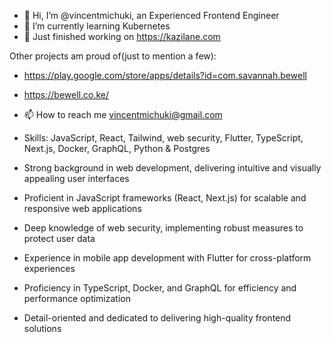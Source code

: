 - 👋 Hi, I’m @vincentmichuki, an Experienced Frontend Engineer
- 🌱 I’m currently learning Kubernetes
- 🚀 Just finished working on https://kazilane.com

Other projects am proud of(just to mention a few):
- https://play.google.com/store/apps/details?id=com.savannah.bewell
- https://bewell.co.ke/

- 📫 How to reach me vincentmichuki@gmail.com

- Skills: JavaScript, React, Tailwind, web security, Flutter, TypeScript, Next.js, Docker, GraphQL, Python & Postgres
- Strong background in web development, delivering intuitive and visually appealing user interfaces
- Proficient in JavaScript frameworks (React, Next.js) for scalable and responsive web applications
- Deep knowledge of web security, implementing robust measures to protect user data
- Experience in mobile app development with Flutter for cross-platform experiences
- Proficiency in TypeScript, Docker, and GraphQL for efficiency and performance optimization
- Detail-oriented and dedicated to delivering high-quality frontend solutions
